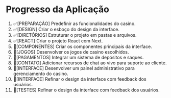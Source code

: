 # Progresso da Aplicação

01. ✅[PREPARAÇÃO] Predefinir as funcionalidades do casino.
02. ✅[DESIGN] Criar o esboço do design da interface.
03. ✅[DIRETÓRIOS] Estruturar o projeto em pastas e arquivos.
03. ✅[REACT] Criar o projeto React com Next.
05. 🔴[COMPONENTES] Criar os componentes principais da interface.
06. 🔴[JOGOS] Desenvolver os jogos de casino escolhidos.
07. 🔴[PAGAMENTOS] Integrar um sistema de depósitos e saques.
08. 🔴[CONTATO] Adicionar recursos de chat ao vivo para suporte ao cliente.
09. 🔴[INTERFACE] Desenvolver um painel administrativo para gerenciamento do casino.
10. 🔴[INTERFACE] Refinar o design da interface com feedback dos usuários.
11. 🔴[TESTES] Refinar o design da interface com feedback dos usuários.